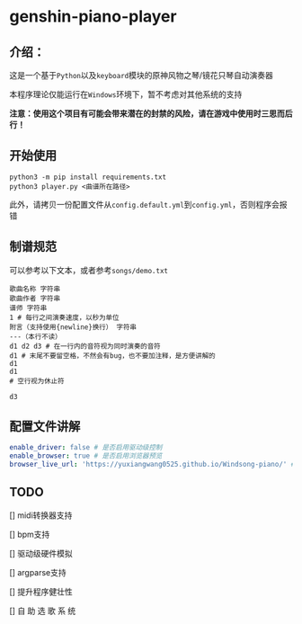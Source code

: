 # genshin-piano-player
## 介绍：
这是一个基于`Python`以及`keyboard`模块的原神风物之琴/镜花只琴自动演奏器

本程序理论仅能运行在`Windows`环境下，暂不考虑对其他系统的支持

**注意：使用这个项目有可能会带来潜在的封禁的风险，请在游戏中使用时三思而后行！**

## 开始使用
```shell
python3 -m pip install requirements.txt 
python3 player.py <曲谱所在路径>
```
此外，请拷贝一份配置文件从`config.default.yml`到`config.yml`，否则程序会报错

## 制谱规范
可以参考以下文本，或者参考`songs/demo.txt`
```text
歌曲名称 字符串
歌曲作者 字符串
谱师 字符串
1 # 每行之间演奏速度，以秒为单位
附言（支持使用{newline}换行） 字符串
---（本行不读）
d1 d2 d3 # 在一行内的音符视为同时演奏的音符
d1 # 末尾不要留空格，不然会有bug，也不要加注释，是方便讲解的
d1
d1
# 空行视为休止符

d3
```

## 配置文件讲解
```yaml
enable_driver: false # 是否启用驱动级控制
enable_browser: true # 是否启用浏览器预览
browser_live_url: 'https://yuxiangwang0525.github.io/Windsong-piano/' # 浏览器预览地址

```

## TODO
[] midi转换器支持

[] bpm支持

[] 驱动级硬件模拟

[] argparse支持

[] 提升程序健壮性

[] 自 助 选 歌 系 统
